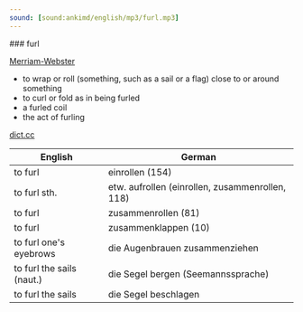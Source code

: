 ```yaml
---
sound: [sound:ankimd/english/mp3/furl.mp3]
---
```


\### furl

[Merriam-Webster](https://www.merriam-webster.com/dictionary/furl)

- to wrap or roll (something, such as a sail or a flag) close to or around something
- to curl or fold as in being furled
- a furled coil
- the act of furling

[dict.cc](https://www.dict.cc/furl)

| English        | German       |
| -------------- | ------------ |
| to furl | einrollen (154) |
| to furl sth. | etw. aufrollen (einrollen, zusammenrollen, 118) |
| to furl | zusammenrollen (81) |
| to furl | zusammenklappen (10) |
| to furl one's eyebrows | die Augenbrauen zusammenziehen |
| to furl the sails (naut.) | die Segel bergen (Seemannssprache) |
| to furl the sails | die Segel beschlagen |
